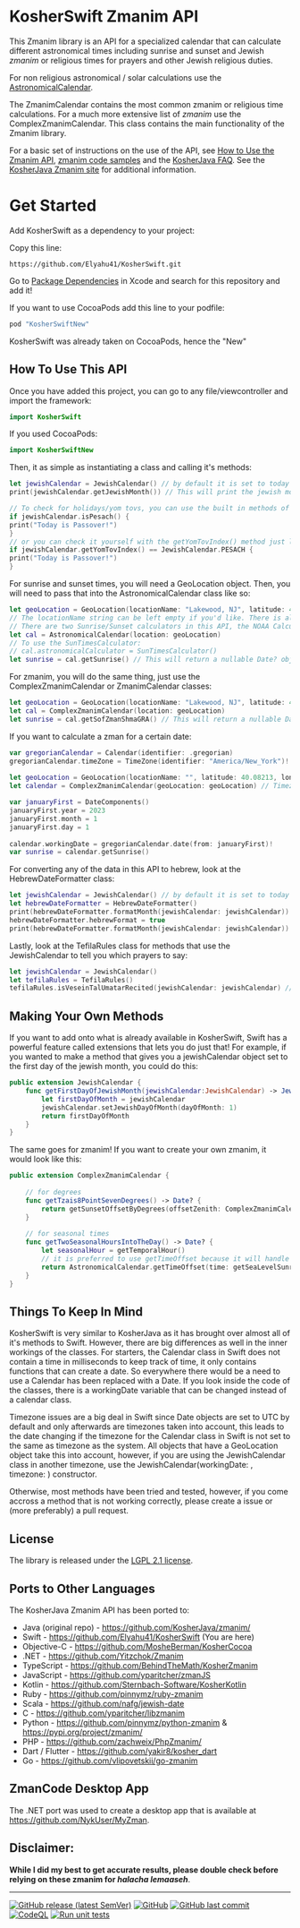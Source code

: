 KosherSwift Zmanim API
=====================

This Zmanim library is an API for a specialized calendar that can calculate different astronomical
times including sunrise and sunset and Jewish _zmanim_ or religious times for prayers and other
Jewish religious duties.

For non religious astronomical / solar
calculations use the [AstronomicalCalendar](./Sources/KosherSwift/AstronomicalCalendar.swift).

The ZmanimCalendar contains the most common zmanim or religious time calculations. For a much more
extensive list of _zmanim_ use the ComplexZmanimCalendar.
This class contains the main functionality of the Zmanim library.

For a basic set of instructions on the use of the API, see [How to Use the Zmanim API](https://kosherjava.com/zmanim-project/how-to-use-the-zmanim-api/), [zmanim code samples](https://kosherjava.com/tag/code-sample/) and the [KosherJava FAQ](https://kosherjava.com/tag/faq/). See the <a href="https://kosherjava.com">KosherJava Zmanim site</a> for additional information.

# Get Started
Add KosherSwift as a dependency to your project:

Copy this line:
```
https://github.com/Elyahu41/KosherSwift.git
```
Go to [Package Dependencies](https://developer.apple.com/documentation/xcode/adding-package-dependencies-to-your-app) in Xcode and search for this repository and add it!

If you want to use CocoaPods add this line to your podfile:
```ruby
pod "KosherSwiftNew"
```
KosherSwift was already taken on CocoaPods, hence the "New"

How To Use This API
-------
Once you have added this project, you can go to any file/viewcontroller and import the framework:
```Swift
import KosherSwift
```
If you used CocoaPods:
```Swift
import KosherSwiftNew
```
Then, it as simple as instantiating a class and calling it's methods:
```Swift
let jewishCalendar = JewishCalendar() // by default it is set to today's date
print(jewishCalendar.getJewishMonth()) // This will print the jewish month as a number, so Nissan will be 8. See the JewishCalendar class for more details

// To check for holidays/yom tovs, you can use the built in methods of the jewish calendar:
if jewishCalendar.isPesach() {
print("Today is Passover!")
}
// or you can check it yourself with the getYomTovIndex() method just like in KosherJava:
if jewishCalendar.getYomTovIndex() == JewishCalendar.PESACH {
print("Today is Passover!")
}
```
For sunrise and sunset times, you will need a GeoLocation object. Then, you will need to pass that into the AstronomicalCalendar class like so:
```Swift
let geoLocation = GeoLocation(locationName: "Lakewood, NJ", latitude: 40.08213, longitude: -74.20970, timeZone: TimeZone(identifier: "America/New_York")!)
// The locationName string can be left empty if you'd like. There is also a constructor for elevation to be added.
// There are two Sunrise/Sunset calculators in this API, the NOAA Calculator and the SunTimes Calculator. By default, the NOAA calculator is used as it is more accurate than the SunTimes calculator as it takes into account leap years and other things.
let cal = AstronomicalCalendar(location: geoLocation)
// To use the SunTimesCalculator:
// cal.astronomicalCalculator = SunTimesCalculator()
let sunrise = cal.getSunrise() // This will return a nullable Date? object
```
For zmanim, you will do the same thing, just use the ComplexZmanimCalendar or ZmanimCalendar classes:
```Swift
let geoLocation = GeoLocation(locationName: "Lakewood, NJ", latitude: 40.08213, longitude: -74.20970, timeZone: TimeZone(identifier: "America/New_York")!)
let cal = ComplexZmanimCalendar(location: geoLocation)
let sunrise = cal.getSofZmanShmaGRA() // This will return a nullable Date? object
```
If you want to calculate a zman for a certain date:
```Swift
var gregorianCalendar = Calendar(identifier: .gregorian)
gregorianCalendar.timeZone = TimeZone(identifier: "America/New_York")! // It is important to set the Timezone as the date can change in Swift
        
let geoLocation = GeoLocation(locationName: "", latitude: 40.08213, longitude: -74.20970, timeZone: TimeZone(identifier: "America/New_York")!)
let calendar = ComplexZmanimCalendar(geoLocation: geoLocation) // Timezone is kept track of inside these classes with the geolocation

var januaryFirst = DateComponents()
januaryFirst.year = 2023
januaryFirst.month = 1
januaryFirst.day = 1
        
calendar.workingDate = gregorianCalendar.date(from: januaryFirst)!
var sunrise = calendar.getSunrise()        
```
For converting any of the data in this API to hebrew, look at the HebrewDateFormatter class:
```Swift
let jewishCalendar = JewishCalendar() // by default it is set to today's date
let hebrewDateFormatter = HebrewDateFormatter()
print(hebrewDateFormatter.formatMonth(jewishCalendar: jewishCalendar)) // prints "Nissan"
hebrewDateFormatter.hebrewFormat = true
print(hebrewDateFormatter.formatMonth(jewishCalendar: jewishCalendar)) // prints "ניסן"
```
Lastly, look at the TefilaRules class for methods that use the JewishCalendar to tell you which prayers to say:
```Swift
let jewishCalendar = JewishCalendar()
let tefilaRules = TefilaRules()
tefilaRules.isVeseinTalUmatarRecited(jewishCalendar: jewishCalendar) // returns true or false depending on the DAY of the year
```
Making Your Own Methods
-------
If you want to add onto what is already available in KosherSwift, Swift has a powerful feature called extensions that lets you do just that!
For example, if you wanted to make a method that gives you a jewishCalendar object set to the first day of the jewish month, you could do this:
```Swift
public extension JewishCalendar {
    func getFirstDayOfJewishMonth(jewishCalendar:JewishCalendar) -> JewishCalendar {
        let firstDayOfMonth = jewishCalendar
        jewishCalendar.setJewishDayOfMonth(dayOfMonth: 1)
        return firstDayOfMonth
    }
}
```
The same goes for zmanim! If you want to create your own zmanim, it would look like this:
```Swift
public extension ComplexZmanimCalendar {
    
    // for degrees
    func getTzais8PointSevenDegrees() -> Date? {
        return getSunsetOffsetByDegrees(offsetZenith: ComplexZmanimCalendar.GEOMETRIC_ZENITH + 8.7);
    }
    
    // for seasonal times
    func getTwoSeasonalHoursIntoTheDay() -> Date? {
        let seasonalHour = getTemporalHour()
        // it is preferred to use getTimeOffset because it will handle nil values
        return AstronomicalCalendar.getTimeOffset(time: getSeaLevelSunrise(), offset: seasonalHour * 2)
    }
}
```

Things To Keep In Mind
-------
KosherSwift is very similar to KosherJava as it has brought over almost all of it's methods to Swift. However, there are big differences as well in the inner workings of the classes. For starters, the Calendar class in Swift does not contain a time in milliseconds to keep track of time, it only contains functions that can create a date. So everywhere there would be a need to use a Calendar has been replaced with a Date. If you look inside the code of the classes, there is a workingDate variable that can be changed instead of a calendar class.

Timezone issues are a big deal in Swift since Date objects are set to UTC by default and only afterwards are timezones taken into account, this leads to the date changing if the timezone for the Calendar class in Swift is not set to the same as timezone as the system. All objects that have a GeoLocation object take this into account, however, if you are using the JewishCalendar class in another timezone, use the JewishCalendar(workingDate: <Date>, timezone: <TimeZone>) constructor.

Otherwise, most methods have been tried and tested, however, if you come accross a method that is not working correctly, please create a issue or (more preferably) a pull request.

License
-------
The library is released under the [LGPL 2.1 license](https://kosherjava.com/2011/05/09/kosherjava-zmanim-api-released-under-the-lgpl-license/).

Ports to Other Languages
------------------------
The KosherJava Zmanim API has been ported to:
* Java (original repo) - https://github.com/KosherJava/zmanim/
* Swift - https://github.com/Elyahu41/KosherSwift (You are here)
* Objective-C - https://github.com/MosheBerman/KosherCocoa
* .NET - https://github.com/Yitzchok/Zmanim
* TypeScript - https://github.com/BehindTheMath/KosherZmanim
* JavaScript - https://github.com/yparitcher/zmanJS
* Kotlin - https://github.com/Sternbach-Software/KosherKotlin
* Ruby - https://github.com/pinnymz/ruby-zmanim
* Scala - https://github.com/nafg/jewish-date
* C - https://github.com/yparitcher/libzmanim
* Python - https://github.com/pinnymz/python-zmanim & https://pypi.org/project/zmanim/
* PHP - https://github.com/zachweix/PhpZmanim/
* Dart / Flutter - https://github.com/yakir8/kosher_dart
* Go - https://github.com/vlipovetskii/go-zmanim

ZmanCode Desktop App
------------------------
The .NET port was used to create a desktop app that is available at https://github.com/NykUser/MyZman.

Disclaimer:
-----------
__While I did my best to get accurate results, please double check before relying on these zmanim for <em>halacha lemaaseh</em>__.

------------------------
[![GitHub release (latest SemVer)](https://img.shields.io/github/v/release/Elyahu41/KosherSwift?color=eed6af&label=KosherSwift&logo=github)](1.0.0)
[![GitHub](https://img.shields.io/github/license/KosherJava/zmanim?color=eed6af&logo=gnu)](https://github.com/KosherJava/zmanim/blob/master/LICENSE)
[![GitHub last commit](https://img.shields.io/github/last-commit/Elyahu41/KosherSwift?logo=github)](https://github.com/Elyahu41/KosherSwift/commits/master)
[![CodeQL](https://github.com/KosherJava/zmanim/actions/workflows/codeql-analysis.yml/badge.svg)](https://github.com/KosherJava/zmanim/actions/workflows/codeql-analysis.yml)
[![Run unit tests](https://github.com/KosherJava/zmanim/actions/workflows/pull_request_worklow.yml/badge.svg)](https://github.com/Elyahu41/KosherSwift/actions/workflows/swift.yml)
